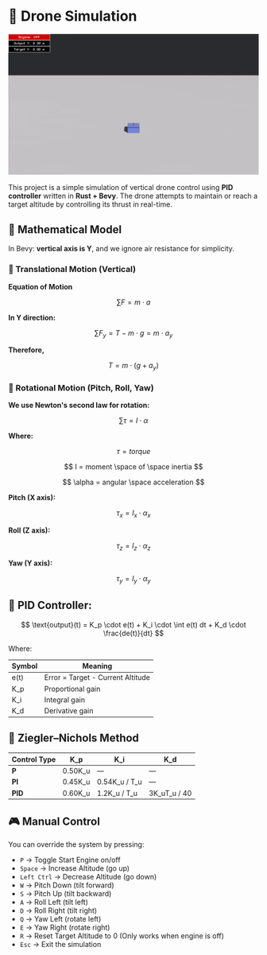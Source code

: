 # 🚀 Drone Simulation

![Drone Simulation](./simulation.gif)

This project is a simple simulation of vertical drone control using **PID controller** written in **Rust + Bevy**. The drone attempts to maintain or reach a target altitude by controlling its thrust in real-time.

## 📐 Mathematical Model

In Bevy: **vertical axis is Y**, and we ignore air resistance for simplicity.

### 🚁 Translational Motion (Vertical)

**Equation of Motion**

$$
\sum F = m \cdot a
$$

**In Y direction:**

$$
\sum F_y = T - m \cdot g = m \cdot a_y
$$

**Therefore,**

$$
T = m \cdot (g + a_y)
$$

### 🔁 Rotational Motion (Pitch, Roll, Yaw)

**We use Newton's second law for rotation:**

$$
\sum \tau = I \cdot \alpha
$$

**Where:**

$$
\tau = torque
$$

$$
I = moment \space of \space inertia
$$

$$
\alpha = angular \space acceleration
$$

**Pitch (X axis):**

$$
\tau_x = I_x \cdot \alpha_x
$$

**Roll (Z axis):**

$$
\tau_z = I_z \cdot \alpha_z
$$

**Yaw (Y axis):**

$$
\tau_y = I_y \cdot \alpha_y
$$

## 🎯 PID Controller:

$$
\text{output}(t) = K_p \cdot e(t) + K_i \cdot \int e(t) dt + K_d \cdot \frac{de(t)}{dt}
$$

Where:

| Symbol | Meaning                           |
| ------ | --------------------------------- |
| e(t)   | Error = Target - Current Altitude |
| K_p    | Proportional gain                 |
| K_i    | Integral gain                     |
| K_d    | Derivative gain                   |

## 🎲 Ziegler–Nichols Method

| Control Type | K_p     | K_i           | K_d          |
| ------------ | ------- | ------------- | ------------ |
| **P**        | 0.50K_u | —             | —            |
| **PI**       | 0.45K_u | 0.54K_u / T_u | —            |
| **PID**      | 0.60K_u | 1.2K_u / T_u  | 3K_uT_u / 40 |

## 🎮 Manual Control

You can override the system by pressing:

- `P` → Toggle Start Engine on/off
- `Space` → Increase Altitude (go up)
- `Left Ctrl` → Decrease Altitude (go down)
- `W` → Pitch Down (tilt forward)
- `S` → Pitch Up (tilt backward)
- `A` → Roll Left (tilt left)
- `D` → Roll Right (tilt right)
- `Q` → Yaw Left (rotate left)
- `E` → Yaw Right (rotate right)
- `R` → Reset Target Altitude to 0 (Only works when engine is off)
- `Esc` → Exit the simulation
